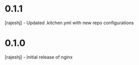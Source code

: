 # 0.1.1
[rajeshj] - Updated .kitchen.yml with new repo configurations
# 0.1.0

[rajeshj] - Initial release of nginx
